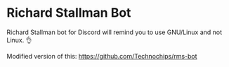 # Richard Stallman Bot
Richard Stallman bot for Discord will remind you to use GNU/Linux and not Linux. 👌

Modified version of this: https://github.com/Technochips/rms-bot